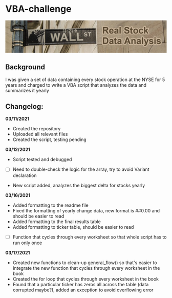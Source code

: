 # VBA-challenge
![Wall Street real stock data analysis](resources/wall_street.jpg)

## **Background**
I was given a set of data containing every stock operation at the NYSE for 5 years and charged to write a VBA script that analyzes the data and summarizes it yearly

## **Changelog:**
**03/11/2021**
- Created the repository
- Uploaded all relevant files
- Created the script, testing pending

**03/12/2021**
- Script tested and debugged
- [ ] Need to double-check the logic for the array, try to avoid Variant declaration
- New script added, analyzes the biggest delta for stocks yearly

**03/16/2021**
- Added formatting to the readme file
- Fixed the formatting of yearly change data, new format is ##0.00 and should be easier to read
- Added formatting to the final results table
- Added formatting to ticker table, should be easier to read
- [ ] Function that cycles through every worksheet so that whole script has to run only once

**03/17/2021**
- Created new functions to clean-up general_flow() so that's easier to integrate the new function that cycles through every worksheet in the book
- Created the for loop that cycles through every worksheet in the book
- Found that a particular ticker has zeros all across the table (data corrupted maybe?), added an exception to avoid overflowing error